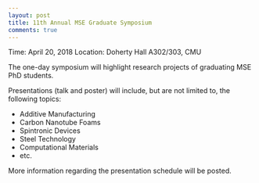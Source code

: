 ```yaml
---
layout: post
title: 11th Annual MSE Graduate Symposium
comments: true
---
```


Time: April 20, 2018
Location: Doherty Hall A302/303, CMU

The one-day symposium will highlight research projects of graduating MSE PhD students.

Presentations (talk and poster) will include, but are not limited to, the following topics:
- Additive Manufacturing
- Carbon Nanotube Foams
- Spintronic Devices
- Steel Technology
- Computational Materials
- etc.

More information regarding the presentation schedule will be posted.
